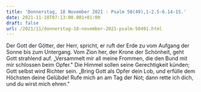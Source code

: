 ```yaml
---
title: 'Donnerstag, 18 November 2021 : Psalm 50(49),1-2.5-6.14-15.'
date: 2021-11-18T07:13:00.001+01:00
draft: false
url: /2021/11/donnerstag-18-november-2021-psalm-50491.html
---
```


Der Gott der Götter, der Herr, spricht, er ruft der Erde zu vom Aufgang der Sonne bis zum Untergang. Vom Zion her, der Krone der Schönheit, geht Gott strahlend auf. „Versammelt mir all meine Frommen, die den Bund mit mir schlossen beim Opfer." Die Himmel sollen seine Gerechtigkeit künden; Gott selbst wird Richter sein. „Bring Gott als Opfer dein Lob, und erfülle dem Höchsten deine Gelübde! Rufe mich an am Tag der Not; dann rette ich dich, und du wirst mich ehren."